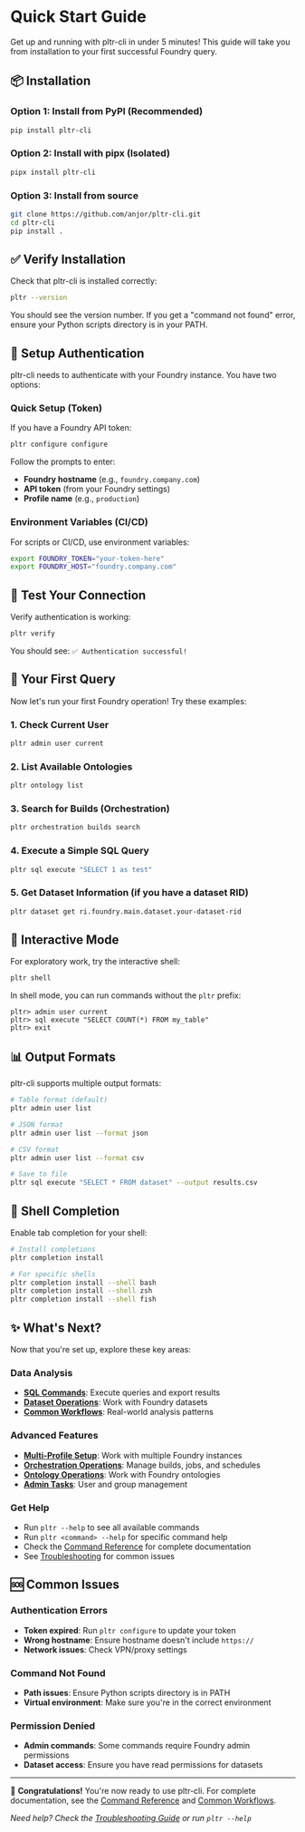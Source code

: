 # Quick Start Guide

Get up and running with pltr-cli in under 5 minutes! This guide will take you from installation to your first successful Foundry query.

## 📦 Installation

### Option 1: Install from PyPI (Recommended)
```bash
pip install pltr-cli
```

### Option 2: Install with pipx (Isolated)
```bash
pipx install pltr-cli
```

### Option 3: Install from source
```bash
git clone https://github.com/anjor/pltr-cli.git
cd pltr-cli
pip install .
```

## ✅ Verify Installation

Check that pltr-cli is installed correctly:

```bash
pltr --version
```

You should see the version number. If you get a "command not found" error, ensure your Python scripts directory is in your PATH.

## 🔐 Setup Authentication

pltr-cli needs to authenticate with your Foundry instance. You have two options:

### Quick Setup (Token)
If you have a Foundry API token:

```bash
pltr configure configure
```

Follow the prompts to enter:
- **Foundry hostname** (e.g., `foundry.company.com`)
- **API token** (from your Foundry settings)
- **Profile name** (e.g., `production`)

### Environment Variables (CI/CD)
For scripts or CI/CD, use environment variables:

```bash
export FOUNDRY_TOKEN="your-token-here"
export FOUNDRY_HOST="foundry.company.com"
```

## 🧪 Test Your Connection

Verify authentication is working:

```bash
pltr verify
```

You should see: `✅ Authentication successful!`

## 🚀 Your First Query

Now let's run your first Foundry operation! Try these examples:

### 1. Check Current User
```bash
pltr admin user current
```

### 2. List Available Ontologies
```bash
pltr ontology list
```

### 3. Search for Builds (Orchestration)
```bash
pltr orchestration builds search
```

### 4. Execute a Simple SQL Query
```bash
pltr sql execute "SELECT 1 as test"
```

### 5. Get Dataset Information (if you have a dataset RID)
```bash
pltr dataset get ri.foundry.main.dataset.your-dataset-rid
```

## 🎯 Interactive Mode

For exploratory work, try the interactive shell:

```bash
pltr shell
```

In shell mode, you can run commands without the `pltr` prefix:
```
pltr> admin user current
pltr> sql execute "SELECT COUNT(*) FROM my_table"
pltr> exit
```

## 📊 Output Formats

pltr-cli supports multiple output formats:

```bash
# Table format (default)
pltr admin user list

# JSON format
pltr admin user list --format json

# CSV format
pltr admin user list --format csv

# Save to file
pltr sql execute "SELECT * FROM dataset" --output results.csv
```

## 🔧 Shell Completion

Enable tab completion for your shell:

```bash
# Install completions
pltr completion install

# For specific shells
pltr completion install --shell bash
pltr completion install --shell zsh
pltr completion install --shell fish
```

## ✨ What's Next?

Now that you're set up, explore these key areas:

### Data Analysis
- **[SQL Commands](commands.md#sql-commands)**: Execute queries and export results
- **[Dataset Operations](commands.md#dataset-commands)**: Work with Foundry datasets
- **[Common Workflows](workflows.md)**: Real-world analysis patterns

### Advanced Features
- **[Multi-Profile Setup](authentication.md#multiple-profiles)**: Work with multiple Foundry instances
- **[Orchestration Operations](commands.md#orchestration-commands)**: Manage builds, jobs, and schedules
- **[Ontology Operations](commands.md#ontology-commands)**: Work with Foundry ontologies
- **[Admin Tasks](commands.md#admin-commands)**: User and group management

### Get Help
- Run `pltr --help` to see all available commands
- Run `pltr <command> --help` for specific command help
- Check the [Command Reference](commands.md) for complete documentation
- See [Troubleshooting](troubleshooting.md) for common issues

## 🆘 Common Issues

### Authentication Errors
- **Token expired**: Run `pltr configure` to update your token
- **Wrong hostname**: Ensure hostname doesn't include `https://`
- **Network issues**: Check VPN/proxy settings

### Command Not Found
- **Path issues**: Ensure Python scripts directory is in PATH
- **Virtual environment**: Make sure you're in the correct environment

### Permission Denied
- **Admin commands**: Some commands require Foundry admin permissions
- **Dataset access**: Ensure you have read permissions for datasets

---

🎉 **Congratulations!** You're now ready to use pltr-cli. For complete documentation, see the [Command Reference](commands.md) and [Common Workflows](workflows.md).

*Need help? Check the [Troubleshooting Guide](troubleshooting.md) or run `pltr --help`*
